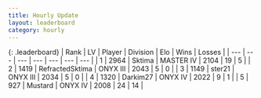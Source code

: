 ```yaml
---
title: Hourly Update
layout: leaderboard
category: hourly
---
```


{: .leaderboard}
| Rank | LV | Player | Division | Elo | Wins | Losses |
| --- | --- | --- | --- | --- | --- | --- |
| <span data-change="0">1</span> | 2964 | <span title="ID: 353063">Sktima</span> | MASTER IV | <span data-change="0">2104</span> | <span data-change="0">19</span> | <span data-change="0">5</span> |
| <span data-change="-">2</span> | 1419 | <span title="ID: 402846">RefractedSktima</span> | ONYX III | <span data-change="-">2043</span> | <span data-change="-">5</span> | <span data-change="-">0</span> |
| <span data-change="-1">3</span> | 1149 | <span title="ID: 652474">ster21</span> | ONYX III | <span data-change="0">2034</span> | <span data-change="0">5</span> | <span data-change="0">0</span> |
| <span data-change="-1">4</span> | 1320 | <span title="ID: 694036">Darkim27</span> | ONYX IV | <span data-change="0">2022</span> | <span data-change="0">9</span> | <span data-change="0">1</span> |
| <span data-change="-1">5</span> | 927 | <span title="ID: 611082">Mustard</span> | ONYX IV | <span data-change="-9">2008</span> | <span data-change="2">24</span> | <span data-change="2">14</span> |